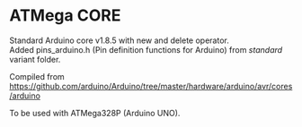 # ATMega CORE
Standard Arduino core v1.8.5 with new and delete operator.  
Added pins\_arduino.h (Pin definition functions for Arduino) from _standard_ variant folder. 

Compiled from <https://github.com/arduino/Arduino/tree/master/hardware/arduino/avr/cores/arduino> 

To be used with ATMega328P (Arduino UNO).
